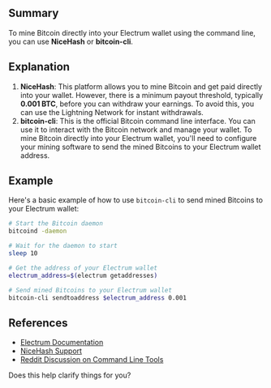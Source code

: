 ## Summary
To mine Bitcoin directly into your Electrum wallet using the command line, you can use **NiceHash** or **bitcoin-cli**.

## Explanation
1. **NiceHash**: This platform allows you to mine Bitcoin and get paid directly into your wallet. However, there is a minimum payout threshold, typically **0.001 BTC**, before you can withdraw your earnings. To avoid this, you can use the Lightning Network for instant withdrawals.
2. **bitcoin-cli**: This is the official Bitcoin command line interface. You can use it to interact with the Bitcoin network and manage your wallet. To mine Bitcoin directly into your Electrum wallet, you'll need to configure your mining software to send the mined Bitcoins to your Electrum wallet address.

## Example
Here's a basic example of how to use `bitcoin-cli` to send mined Bitcoins to your Electrum wallet:

```bash
# Start the Bitcoin daemon
bitcoind -daemon

# Wait for the daemon to start
sleep 10

# Get the address of your Electrum wallet
electrum_address=$(electrum getaddresses)

# Send mined Bitcoins to your Electrum wallet
bitcoin-cli sendtoaddress $electrum_address 0.001
```

## References
- [Electrum Documentation](https://electrum.readthedocs.io/en/latest/cmdline.html)
- [NiceHash Support](https://www.reddit.com/r/NiceHash/comments/kzm7h8/any_way_to_mine_directly_into_my_electrum_wallet/)
- [Reddit Discussion on Command Line Tools](https://www.reddit.com/r/TREZOR/comments/j4lp9g/power_of_the_command_line_bitcoincli_hwi_electrum/)

Does this help clarify things for you?
